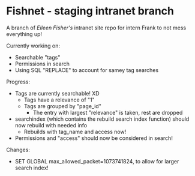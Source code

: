 # Fishnet - staging intranet branch

A branch of *Eileen Fisher's* intranet site repo for intern Frank to not mess everything up!

Currently working on:
- Searchable "tags"
- Permissions in search
- Using SQL "REPLACE" to account for samey tag searches

Progress:
- Tags are currently searchable! XD
	- Tags have a relevance of "1"
	- Tags are grouped by "page_id"
		- The entry with largest "relevance" is taken, rest are dropped
- searchindex (which contains the rebuild search index function) should now rebuild with needed info
	- Rebuilds with tag_name and access now!
- Permissions and "access" should now be considered in search!

Changes:
- SET GLOBAL max_allowed_packet=1073741824, to allow for larger search index!